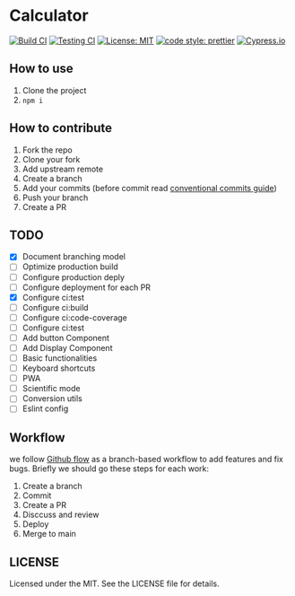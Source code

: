 # Calculator

[![Build CI](https://github.com/hojjatjokar/amazing-calculator/actions/workflows/build.yml/badge.svg)](https://github.com/hojjatjokar/amazing-calculator/actions/workflows/build.yml)
[![Testing CI](https://github.com/hojjatjokar/amazing-calculator/actions/workflows/test.yml/badge.svg)](https://github.com/hojjatjokar/amazing-calculator/actions/workflows/test.yml)
[![License: MIT](https://img.shields.io/badge/License-MIT-yellow.svg)](https://opensource.org/licenses/MIT)
[![code style: prettier](https://img.shields.io/badge/code_style-prettier-ff69b4.svg)](https://github.com/prettier/prettier)
[![Cypress.io](https://img.shields.io/badge/tested%20with-Cypress-04C38E.svg)](https://www.cypress.io/)

## How to use

1. Clone the project
2. `npm i`

## How to contribute

1. Fork the repo
2. Clone your fork
3. Add upstream remote
4. Create a branch
5. Add your commits (before commit read [conventional commits guide](https://www.conventionalcommits.org/en/v1.0.0/))
6. Push your branch
7. Create a PR

## TODO

- [x] Document branching model
- [ ] Optimize production build
- [ ] Configure production deply
- [ ] Configure deployment for each PR
- [x] Configure ci:test
- [ ] Configure ci:build
- [ ] Configure ci:code-coverage
- [ ] Configure ci:test
- [ ] Add button Component
- [ ] Add Display Component
- [ ] Basic functionalities
- [ ] Keyboard shortcuts
- [ ] PWA
- [ ] Scientific mode
- [ ] Conversion utils
- [ ] Eslint config

## Workflow

we follow [Github flow](https://guides.github.com/introduction/flow/) as a branch-based workflow to add features and fix bugs. Briefly we should go these steps for each work:

1. Create a branch
2. Commit
3. Create a PR
4. Disccuss and review
5. Deploy
6. Merge to main

## LICENSE

Licensed under the MIT. See the LICENSE file for details.
